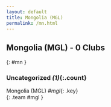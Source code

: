```yaml
---
layout: default
title: Mongolia (MGL)
permalink: /mn.html
---
```



## Mongolia (MGL) - 0 Clubs
{: #mn }









### Uncategorized _(1)_{:.count}


Mongolia  (MGL)  _#mgl_{: .key} <br>
{: .team #mgl }


 
